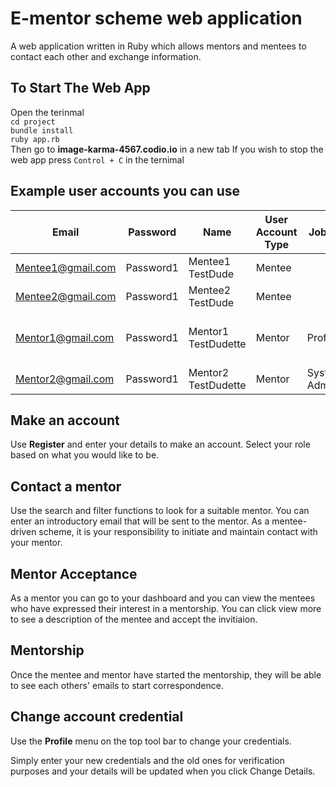 # E-mentor scheme web application

A web application written in Ruby which allows mentors and mentees to contact each other and exchange information.

## To Start The Web App
Open the terinmal  
``cd project``  
``bundle install``  
``ruby app.rb``  
Then go to **image-karma-4567.codio.io** in a new tab
If you wish to stop the web app press ``Control + C`` in the ternimal  

## Example user accounts you can use

| Email             | Password  | Name              | User Account Type | Job Title    | Industry Sector                | Degree          |
| ----------------- | ----------| ----------------- | ----------------- | ------------ | ------------------------------ | --------------- |
| Mentee1@gmail.com | Password1 |Mentee1 TestDude   | Mentee            |              |                                | Computer Science|
| Mentee2@gmail.com | Password1 |Mentee2 TestDude   | Mentee            |              |                                | Computer Science|
| Mentor1@gmail.com | Password1 |Mentor1 TestDudette| Mentor            | Professor    | Teacher training and education |                 |
| Mentor2@gmail.com | Password1 |Mentor2 TestDudette| Mentor            | System Admin | Infomation technology          |                 |

## Make an account
Use **Register** and enter your details to make an account. Select your role based on what you would like to be.

## Contact a mentor
Use the search and filter functions to look for a suitable mentor. You can enter an introductory email that will be
sent to the mentor. As a mentee-driven scheme, it is your responsibility to initiate and maintain contact with 
your mentor. 

## Mentor Acceptance
As a mentor you can go to your dashboard and you can view the mentees who have expressed their interest in a 
mentorship. You can click view more to see a description of the mentee and accept the invitiaion.

## Mentorship
Once the mentee and mentor have started the mentorship, they will be able to see each others' emails to start 
correspondence.

## Change account credential
Use the **Profile** menu on the top tool bar to change your credentials.

Simply enter your new credentials and the old ones for verification purposes and your details will be updated
when you click Change Details.